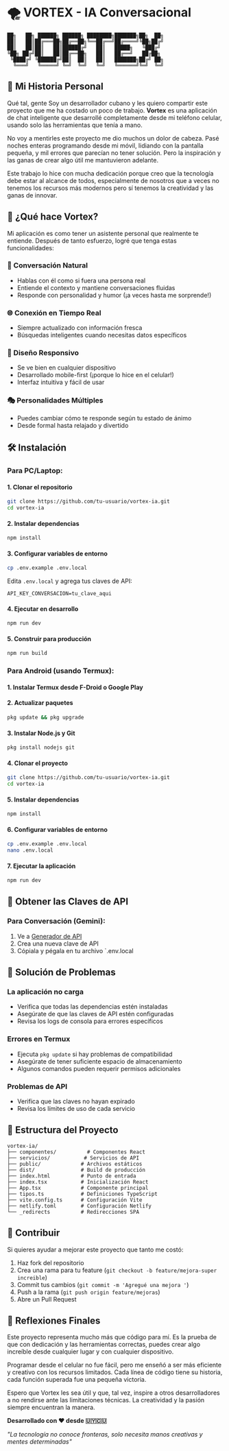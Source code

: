 # 🌪️ VORTEX - IA Conversacional

```
██╗   ██╗ ██████╗ ██████╗ ████████╗███████╗██╗  ██╗
██║   ██║██╔═══██╗██╔══██╗╚══██╔══╝██╔════╝╚██╗██╔╝
██║   ██║██║   ██║██████╔╝   ██║   █████╗   ╚███╔╝ 
╚██╗ ██╔╝██║   ██║██╔══██╗   ██║   ██╔══╝   ██╔██╗ 
 ╚████╔╝ ╚██████╔╝██║  ██║   ██║   ███████╗██╔╝ ██╗
  ╚═══╝   ╚═════╝ ╚═╝  ╚═╝   ╚═╝   ╚══════╝╚═╝  ╚═╝
```

## 📱 Mi Historia Personal

Qué tal, gente Soy un desarrollador cubano y les quiero compartir este proyecto que me ha costado un poco de trabajo. **Vortex** es una aplicación de chat inteligente que desarrollé completamente desde mi teléfono celular, usando solo las herramientas que tenía a mano.

No voy a mentirles este proyecto me dio muchos un dolor de cabeza. Pasé noches enteras programando desde mi móvil, lidiando con la pantalla pequeña, y mil errores que parecían no tener solución. Pero la inspiración y las ganas de crear algo útil me mantuvieron adelante.

Este trabajo lo hice con mucha dedicación porque creo que la tecnología debe estar al alcance de todos, especialmente de nosotros que a veces no tenemos los recursos más modernos pero sí tenemos la creatividad y las ganas de innovar.

## 🚀 ¿Qué hace Vortex?

Mi aplicación es como tener un asistente personal que realmente te entiende. Después de tanto esfuerzo, logré que tenga estas funcionalidades:

### 💬 Conversación Natural
- Hablas con él como si fuera una persona real
- Entiende el contexto y mantiene conversaciones fluidas
- Responde con personalidad y humor (¡a veces hasta me sorprende!)

### 🌐 Conexión en Tiempo Real
- Siempre actualizado con información fresca
- Búsquedas inteligentes cuando necesitas datos específicos

### 📱 Diseño Responsivo
- Se ve bien en cualquier dispositivo
- Desarrollado mobile-first (¡porque lo hice en el celular!)
- Interfaz intuitiva y fácil de usar

### 🎭 Personalidades Múltiples
- Puedes cambiar cómo te responde según tu estado de ánimo
- Desde formal hasta relajado y divertido

## 🛠️ Instalación

### Para PC/Laptop:

#### 1. Clonar el repositorio
```bash
git clone https://github.com/tu-usuario/vortex-ia.git
cd vortex-ia
```

#### 2. Instalar dependencias
```bash
npm install
```

#### 3. Configurar variables de entorno
```bash
cp .env.example .env.local
```

Edita `.env.local` y agrega tus claves de API:
```
API_KEY_CONVERSACION=tu_clave_aqui
```

#### 4. Ejecutar en desarrollo
```bash
npm run dev
```

#### 5. Construir para producción
```bash
npm run build
```

### Para Android (usando Termux):

#### 1. Instalar Termux desde F-Droid o Google Play

#### 2. Actualizar paquetes
```bash
pkg update && pkg upgrade
```

#### 3. Instalar Node.js y Git
```bash
pkg install nodejs git
```

#### 4. Clonar el proyecto
```bash
git clone https://github.com/tu-usuario/vortex-ia.git
cd vortex-ia
```

#### 5. Instalar dependencias
```bash
npm install
```

#### 6. Configurar variables de entorno
```bash
cp .env.example .env.local
nano .env.local
```

#### 7. Ejecutar la aplicación
```bash
npm run dev
```

## 🔑 Obtener las Claves de API

### Para Conversación (Gemini):
1. Ve a [Generador de API](https://generador-code-api.netlify.app/)
2. Crea una nueva clave de API
3. Cópiala y pégala en tu archivo `.env.local

## 🔧 Solución de Problemas

### La aplicación no carga
- Verifica que todas las dependencias estén instaladas
- Asegúrate de que las claves de API estén configuradas
- Revisa los logs de consola para errores específicos

### Errores en Termux
- Ejecuta `pkg update` si hay problemas de compatibilidad
- Asegúrate de tener suficiente espacio de almacenamiento
- Algunos comandos pueden requerir permisos adicionales

### Problemas de API
- Verifica que las claves no hayan expirado
- Revisa los límites de uso de cada servicio

## 📁 Estructura del Proyecto

```
vortex-ia/
├── componentes/          # Componentes React
├── servicios/           # Servicios de API
├── public/             # Archivos estáticos
├── dist/               # Build de producción
├── index.html          # Punto de entrada
├── index.tsx           # Inicialización React
├── App.tsx             # Componente principal
├── tipos.ts            # Definiciones TypeScript
├── vite.config.ts      # Configuración Vite
├── netlify.toml        # Configuración Netlify
└── _redirects          # Redirecciones SPA
```

## 🤝 Contribuir

Si quieres ayudar a mejorar este proyecto que tanto me costó:

1. Haz fork del repositorio
2. Crea una rama para tu feature (`git checkout -b feature/mejora-super increible`)
3. Commit tus cambios (`git commit -m 'Agregué una mejora '`)
4. Push a la rama (`git push origin feature/mejoras`)
5. Abre un Pull Request

## 📝 Reflexiones Finales

Este proyecto representa mucho más que código para mí. Es la prueba de que con dedicación y las herramientas correctas, puedes crear algo increíble desde cualquier lugar y con cualquier dispositivo. 

Programar desde el celular no fue fácil, pero me enseñó a ser más eficiente y creativo con los recursos limitados. Cada línea de código tiene su historia, cada función superada fue una pequeña victoria.

Espero que Vortex les sea útil y que, tal vez, inspire a otros desarrolladores a no rendirse ante las limitaciones técnicas. La creatividad y la pasión siempre encuentran la manera.

**Desarrollado con ❤️ desde 🇺🇾🇨🇺**

*"La tecnología no conoce fronteras, solo necesita manos creativas y mentes determinadas"*
